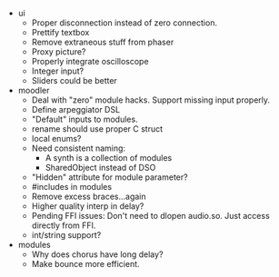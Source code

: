 * ui
    * Proper disconnection instead of zero connection.
    * Prettify textbox
    * Remove extraneous stuff from phaser
    * Proxy picture?
    * Properly integrate oscilloscope
    * Integer input?
    * Sliders could be better
* moodler
    * Deal with "zero" module hacks. Support missing input properly.
    * Define arpeggiator DSL
    * "Default" inputs to modules.
    * rename should use proper C struct
    * local enums?
    * Need consistent naming:
        + A synth is a collection of modules
        + SharedObject instead of DSO
    * "Hidden" attribute for module parameter?
    * #includes in modules
    * Remove excess braces...again
    * Higher quality interp in delay?
    * Pending FFI issues: Don't need to dlopen audio.so. Just access directly from FFI.
    * int/string support?
* modules
    * Why does chorus have long delay?
    * Make bounce more efficient.
